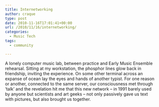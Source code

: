 ```yaml
---
title: Internetworking
author: craque
type: post
date: 2010-11-16T17:01:41+00:00
url: /2010/11/16/internetworking/
categories:
  - Music Tech
tags:
  - community

---
```

A lonely computer music lab, between practice and Early Music Ensemble rehearsal. Sitting at my workstation, the phosphor lines glow back in friendship, inviting the experience. On some other terminal across an expanse of ocean lay the eyes and hands of another typist. For one reason or another, connected to the same server, our consciousness met through &#8216;talk&#8217; and the revelation hit me that this new network &#8211; in 1991 barely used by anyone but scientists and art geeks &#8211; not only passively gave us text with pictures, but also brought us together.